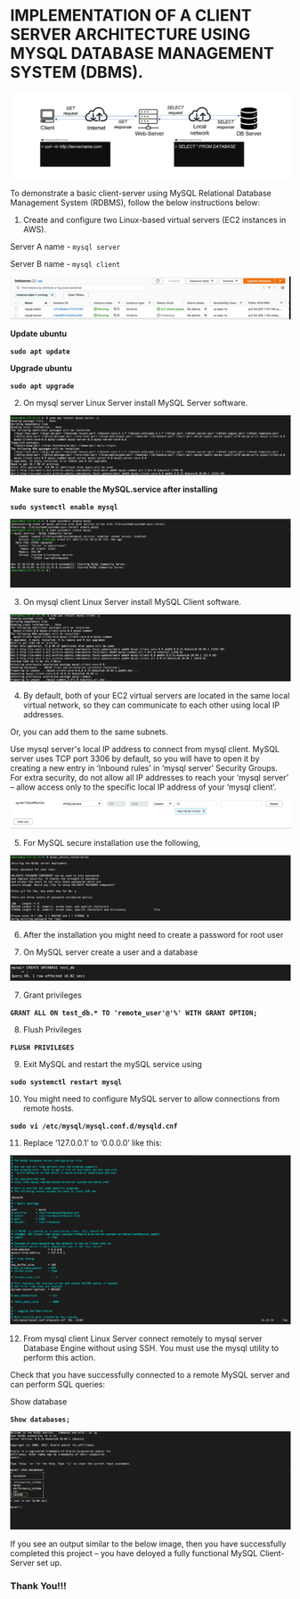 # IMPLEMENTATION OF A CLIENT SERVER ARCHITECTURE USING MYSQL DATABASE MANAGEMENT SYSTEM (DBMS).




![Client Architecture](./images/client-server%20design.png)



To demonstrate a basic client-server using MySQL Relational Database Management System (RDBMS), follow the below instructions below:



1. Create and configure two Linux-based virtual servers (EC2 instances in AWS).


Server A name - `mysql server`

Server B name - `mysql client`


![AWS instance](./images/ec2-instance.png)


**Update ubuntu**

**`sudo apt update`**


**Upgrade ubuntu**


**`sudo apt upgrade`**



2. On mysql server Linux Server install MySQL Server software.


![Mysql server install](./images/mysql-server-install.png)


**Make sure to enable the MySQL.service after installing** 

**`sudo systemctl enable mysql`**

![MySQL status](./images/mysql-status.png)



3. On mysql client Linux Server install MySQL Client software.


![Mysql Client install](./images/mysql-client-install.png)


4. By default, both of your EC2 virtual servers are located in the same local virtual network, so they can communicate to each other using local IP addresses. 

Or, you can add them to the same subnets.


Use mysql server's local IP address to connect from mysql client. MySQL server uses TCP port 3306 by default, so you will have to open it by creating a new entry in ‘Inbound rules’ in ‘mysql server’ Security Groups. For extra security, do not allow all IP addresses to reach your ‘mysql server’ – allow access only to the specific local IP address of your ‘mysql client’.


![security group](./images/mysql-server-SG.png)


5. For MySQL secure installation use the following,


![secure install](./images/mysql_secure_installation.png)



6. After the installation you might need to create a password for root user




6. On MySQL server create a user and a database



![create database](./Images/create-db.png)


7. Grant privileges

**`GRANT ALL ON test_db.* TO 'remote_user'@'%' WITH GRANT OPTION;`**

8. Flush Privileges

**`FLUSH PRIVILEGES`**


9. Exit MySQL and restart the mySQL service using 

**`sudo systemctl restart mysql`**


10. You might need to configure MySQL server to allow connections from remote hosts.


**`sudo vi /etc/mysql/mysql.conf.d/mysqld.cnf`**



11. Replace ‘127.0.0.1’ to ‘0.0.0.0’ like this:


![Configure MySQL server](./Images/mysql-config.png)



12. From mysql client Linux Server connect remotely to mysql server Database Engine without using SSH. You must use the mysql utility to perform this action.

Check that you have successfully connected to a remote MySQL server and can perform SQL queries:


Show database


**`Show databases;`**

![show database](./Images/show-database.png)



If you see an output similar to the below image, then you have successfully completed this project – you have deloyed a fully functional MySQL Client-Server set up.




### Thank You!!!